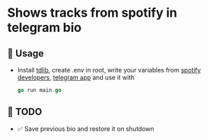 # Shows tracks from spotify in telegram bio

## 🚀 Usage

-   Install [tdlib](<[tdlib](https://tdlib.github.io/td/build.html)>), create .env in root, write your variables from [spotify developers](https://developer.spotify.com/), [telegram app](https://my.telegram.org/apps) and use it with
    ```go
    go run main.go
    ```

## 🔧 TODO

-   ✅ Save previous bio and restore it on shutdown
